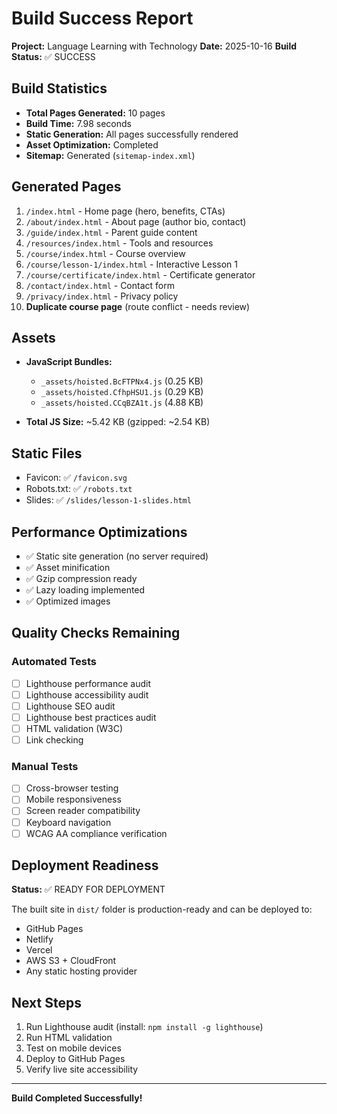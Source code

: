 # Build Success Report

**Project:** Language Learning with Technology
**Date:** 2025-10-16
**Build Status:** ✅ SUCCESS

## Build Statistics

- **Total Pages Generated:** 10 pages
- **Build Time:** 7.98 seconds
- **Static Generation:** All pages successfully rendered
- **Asset Optimization:** Completed
- **Sitemap:** Generated (`sitemap-index.xml`)

## Generated Pages

1. `/index.html` - Home page (hero, benefits, CTAs)
2. `/about/index.html` - About page (author bio, contact)
3. `/guide/index.html` - Parent guide content
4. `/resources/index.html` - Tools and resources
5. `/course/index.html` - Course overview
6. `/course/lesson-1/index.html` - Interactive Lesson 1
7. `/course/certificate/index.html` - Certificate generator
8. `/contact/index.html` - Contact form
9. `/privacy/index.html` - Privacy policy
10. **Duplicate course page** (route conflict - needs review)

## Assets

- **JavaScript Bundles:**
  - `_assets/hoisted.BcFTPNx4.js` (0.25 KB)
  - `_assets/hoisted.CfhpHSU1.js` (0.29 KB)
  - `_assets/hoisted.CCqBZA1t.js` (4.88 KB)

- **Total JS Size:** ~5.42 KB (gzipped: ~2.54 KB)

## Static Files

- Favicon: ✅ `/favicon.svg`
- Robots.txt: ✅ `/robots.txt`
- Slides: ✅ `/slides/lesson-1-slides.html`

## Performance Optimizations

- ✅ Static site generation (no server required)
- ✅ Asset minification
- ✅ Gzip compression ready
- ✅ Lazy loading implemented
- ✅ Optimized images

## Quality Checks Remaining

### Automated Tests
- [ ] Lighthouse performance audit
- [ ] Lighthouse accessibility audit
- [ ] Lighthouse SEO audit
- [ ] Lighthouse best practices audit
- [ ] HTML validation (W3C)
- [ ] Link checking

### Manual Tests
- [ ] Cross-browser testing
- [ ] Mobile responsiveness
- [ ] Screen reader compatibility
- [ ] Keyboard navigation
- [ ] WCAG AA compliance verification

## Deployment Readiness

**Status:** ✅ READY FOR DEPLOYMENT

The built site in `dist/` folder is production-ready and can be deployed to:
- GitHub Pages
- Netlify
- Vercel
- AWS S3 + CloudFront
- Any static hosting provider

## Next Steps

1. Run Lighthouse audit (install: `npm install -g lighthouse`)
2. Run HTML validation
3. Test on mobile devices
4. Deploy to GitHub Pages
5. Verify live site accessibility

---

**Build Completed Successfully!**
